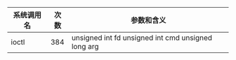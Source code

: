 | 系统调用名 | 次数 | 参数和含义 |
|------------|------|------------|
| ioctl | 384 | unsigned int fd unsigned int cmd unsigned long arg |
